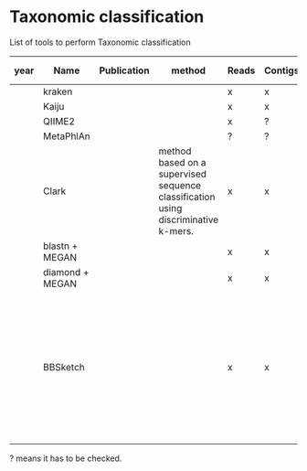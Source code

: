 # Taxonomic classification

List of tools to perform Taxonomic classification

| year	| Name | Publication | method | Reads | Contigs | branch of life | comment |
| --- | --- | --- |  --- | --- |  --- | --- | --- |
| | kraken | | | x | x | |
| | Kaiju | | | x | x | |
| | QIIME2 | | | x | ? | |
| | MetaPhlAn | | | ? | ? | |
| | Clark | | method based on a supervised sequence classification using discriminative k-mers. | x | x | |
| | blastn + MEGAN | | | x | x | |
| | diamond + MEGAN | | | x | x | |
| | BBSketch | | | x | x | | BBSketch does taxonomic classification of contigs or reads. However, it does not weight contigs by the number of reads used
 
 ? means it has to be checked.
